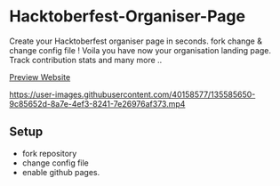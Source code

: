 # Hacktoberfest-Organiser-Page
Create your Hacktoberfest organiser page in seconds. fork change &amp;  change config file !
Voila you have now your organisation landing page. Track contribution stats and many more ..


[Preview Website](https://mayukhpankaj.github.io/Hacktoberfest-Organiser-Page/)



https://user-images.githubusercontent.com/40158577/135585650-9c85652d-8a7e-4ef3-8241-7e26976af373.mp4



## Setup
 - fork repository
 - change config file
 - enable github pages.
 
 
